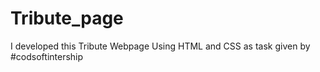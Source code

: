 # Tribute_page
I developed this Tribute Webpage Using HTML and CSS as task given by #codsoftintership
